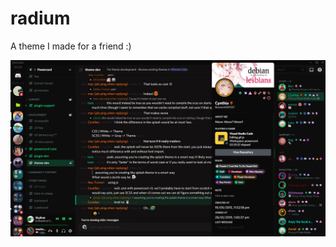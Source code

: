 # radium

A theme I made for a friend :)

![Main Preview](https://github.com/spinfish/images/blob/master/radium/preview_1.png)